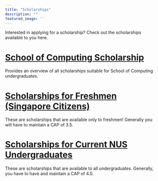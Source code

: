 ```yaml
---
title: "Scholarships"
description: ""
featured_image: ''
---
```

Interested in applying for a scholarship? Check out the scholarships available to you here.

# [School of Computing Scholarship](http://www.comp.nus.edu.sg/programmes/ug/scholarships/soc/)

Provides an overview of all scholarships suitable for School of Computing undergraduates.

# [Scholarships for Freshmen (Singapore Citizens)](http://www.nus.edu.sg//oam/scholarships/freshmen/scholarship-freshmen.html)

These are scholarships that are available only to freshmen! Generally you will have to maintain a CAP of 3.5.

# [Scholarships for Current NUS Undergraduates](http://www.nus.edu.sg/oam/scholarships/currentstudent/scholarship-ug-scholar.html)

These are scholarships that are available to all undergraduates. Generally, you have to have and maintain a CAP of 4.0.